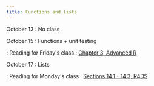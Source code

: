 ```yaml
---
title: Functions and lists
---
```


October 13
: No class

October 15
: Functions + unit testing

: Reading for Friday's class
  : [Chapter 3, Advanced R](https://adv-r.hadley.nz/vectors-chap.html#vectors-chap)

October 17
: Lists

: Reading for Monday's class
  : [Sections 14.1 - 14.3, R4DS](https://r4ds.hadley.nz/strings.html)